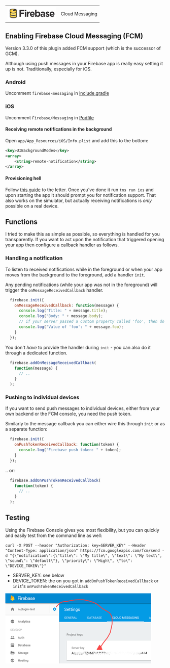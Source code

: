 <table>
<tr>
<td><img src="images/firebase.png" width="154px" height="43px" alt="Firebase"/></td>
<td>Cloud Messaging</td>
</tr>
</table>

## Enabling Firebase Cloud Messaging (FCM)
Version 3.3.0 of this plugin added FCM support (which is the successor of GCM).

Although using push messages in your Firebase app is really easy setting it up is not. Traditionally, especially for iOS.

### Android
Uncomment `firebase-messaging` in [include.gradle](../platforms/android/include.gradle)

### iOS
Uncomment `Firebase/Messaging` in [Podfile](../platforms/ios/Podfile)

#### Receiving remote notifications in the background
Open `app/App_Resources/iOS/Info.plist` and add this to the bottom:

```xml
<key>UIBackgroundModes</key>
<array>
	<string>remote-notification</string>
</array>
```

#### Provisioning hell
Follow [this guide](https://firebase.google.com/docs/cloud-messaging/ios/certs) to the letter. Once you've done it run `tns run ios` and upon starting the app it should prompt you for notification support. That also works on the simulator, but actually receiving notifications is _only_ possible on a real device.

## Functions
I tried to make this as simple as possible, so everything is handled for you transparently. If you want to act upon the notification that triggered opening your app then configure a callback handler as follows.

### Handling a notification
To listen to received notifications while in the foreground or when your app moves from the background to the foreground, add a handler `init`.

Any pending notifications (while your app was not in the foreground) will trigger the `onMessageReceivedCallback` handler.

```js
  firebase.init({
    onMessageReceivedCallback: function(message) {
      console.log("Title: " + message.title);
      console.log("Body: " + message.body);
      // if your server passed a custom property called 'foo', then do this:
      console.log("Value of 'foo': " + message.foo);
    }
  });
```

You don't _have_ to provide the handler during `init` - you can also do it through a dedicated function.

```js
  firebase.addOnMessageReceivedCallback(
    function(message) {
      // ..
    }
  );
```

### Pushing to individual devices
If you want to send push messages to individual devices, either from your own backend or the FCM console, you need the push token.

Similarly to the message callback you can either wire this through `init` or as a separate function:

```js
  firebase.init({
    onPushTokenReceivedCallback: function(token) {
      console.log("Firebase push token: " + token);
    }
  });
```

.. or:

```js
  firebase.addOnPushTokenReceivedCallback(
    function(token) {
      // ..
    }
  );
```

## Testing
Using the Firebase Console gives you most flexibility, but you can quickly and easily test from the command line as well:

```
curl -X POST --header "Authorization: key=SERVER_KEY" --Header "Content-Type: application/json" https://fcm.googleapis.com/fcm/send -d "{\"notification\":{\"title\": \"My title\", \"text\": \"My text\", \"sound\": \"default\"}, \"priority\": \"High\", \"to\": \"DEVICE_TOKEN\"}"
```

* SERVER_KEY: see below
* DEVICE_TOKEN: the on you got in `addOnPushTokenReceivedCallback` or `init`'s `onPushTokenReceivedCallback`

<img src="images/push-server-key.png" width="459px" height="220px" alt="Push server key"/>
